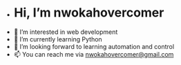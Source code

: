 - # Hi, I’m nwokahovercomer
- 👀 I’m interested in web development
- 🌱 I’m currently learning Python
- 💞️ I’m looking forward to learning automation and control
- 📫 You can reach me via nwokahovercomer@gmail.com
